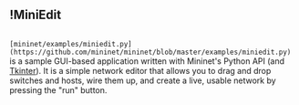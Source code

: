 <!-- %META:TOPICINFO{author="BobLantz" date="1340917923" format="1.1" reprev="1.3" version="1.3"}% -->
<!-- %META:TOPICPARENT{name="Mininet"}% -->
<!-- Use our custom page layout:
* Set VIEW_TEMPLATE = [MininetView](MininetView)
-->


!MiniEdit
----------

<img alt="" src="/foswiki/pub/OpenFlow/Mininet/MiniEdit.png" />

`[mininet/examples/miniedit.py](https://github.com/mininet/mininet/blob/master/examples/miniedit.py)` is a sample GUI-based application written with Mininet's Python API (and [Tkinter](http://docs.python.org/library/tkinter)). It is a simple network editor that allows you to drag and drop switches and hosts, wire them up, and create a live, usable network by pressing the "run" button.
